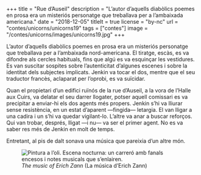 +++
title = "Rue d’Auseil"
description = "L’autor d’aquells diabòlics poemes en prosa era un misteriós personatge que treballava per a l’ambaixada americana."
date = "2018-12-05"
titleIt = true
license = "by-nc"
url = "contes/unicorns/unicorns19"
tags = ["contes"]
image = "/contes/unicorns/images/unicorns19.jpg"
+++

L’autor d’aquells diabòlics poemes en prosa era un misteriós personatge que treballava per a l’ambaixada nord-americana. El tiratge, escàs, es va difondre als cercles habituals, fins que algú es va esquinçar les vestidures. Es van suscitar sospites sobre l’autenticitat d’algunes escenes i sobre la identitat dels subjectes implicats. Jenkin va tocar el dos, mentre que el seu traductor francès, aclaparat per l’oprobi, es va suïcidar.

Quan el propietari d’un edifici ruïnós de la rue d’Auseil, a la vora de l’Halle aux Cuirs, va delatar el seu darrer llogater, potser aquell comissari es va precipitar a enviar-hi els dos agents més propers. Jenkin s’hi va lliurar sense resistència, en un estat d’aparent —fingida— letargia. El van lligar a una cadira i un s’hi va quedar vigilant-lo. L’altre va anar a buscar reforços. Qui van trobar, després, lligat —i nu— va ser el primer agent. No es va saber res més de Jenkin en molt de temps.

Entretant, al pis de dalt sonava una música que pareixia d’un altre món.

<figure class="illustration"><img src="/contes/unicorns/images/unicorns19.jpg" alt="Pintura a l’oli. Escena nocturna: un carreró amb fanals encesos i notes musicals que s’enlairen."><figcaption><em>The music of Erich Zann</em> (La música d’Erich Zann)</figcaption></figure>

